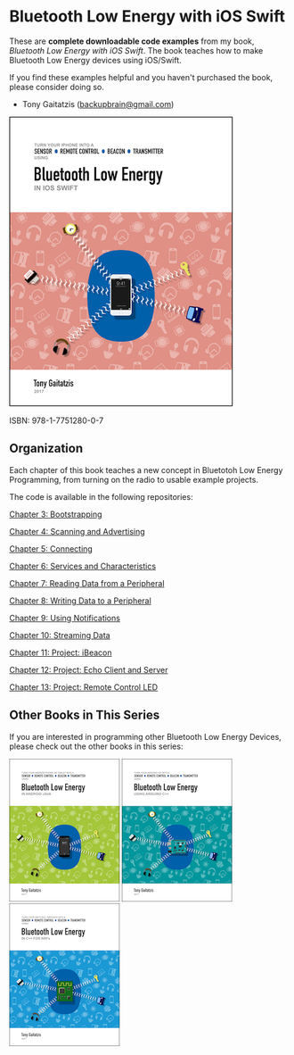 # Bluetooth Low Energy with iOS Swift



These are **complete downloadable code examples** from my book, _Bluetooth Low Energy with iOS Swift_.  The book teaches how to make Bluetooth Low Energy devices using iOS/Swift.  

If you find these examples helpful and you haven't purchased the book, please consider doing so.

- Tony Gaitatzis (<backupbrain@gmail.com>)

![BookCover](Bluetooth%20Low%20Energy%20in%20iOS%20Swift%20Cover.png)

ISBN: 978-1-7751280-0-7


## Organization

Each chapter of this book teaches a new concept in Bluetotoh Low Energy Programming, from turning on the radio to usable example projects.

The code is available in the following repositories:

[Chapter 3: Bootstrapping](https://github.com/BluetoothLowEnergyIniOSSwift/Chapter03)

[Chapter 4: Scanning and Advertising](https://github.com/BluetoothLowEnergyIniOSSwift/Chapter04)

[Chapter 5: Connecting](https://github.com/BluetoothLowEnergyIniOSSwift/Chapter05)

[Chapter 6: Services and Characteristics](https://github.com/BluetoothLowEnergyIniOSSwift/Chapter06)

[Chapter 7: Reading Data from a Peripheral](https://github.com/BluetoothLowEnergyIniOSSwift/Chapter07)

[Chapter 8: Writing Data to a Peripheral](https://github.com/BluetoothLowEnergyIniOSSwift/Chapter08)

[Chapter 9: Using Notifications](https://github.com/BluetoothLowEnergyIniOSSwift/Chapter09)

[Chapter 10: Streaming Data](https://github.com/BluetoothLowEnergyIniOSSwift/Chapter10)

[Chapter 11: Project: iBeacon](https://github.com/BluetoothLowEnergyIniOSSwift/Chapter11)

[Chapter 12: Project: Echo Client and Server](https://github.com/BluetoothLowEnergyIniOSSwift/Chapter12)

[Chapter 13: Project: Remote Control LED](https://github.com/BluetoothLowEnergyIniOSSwift/Chapter13)



## Other Books in This Series

If you are interested in programming other Bluetooth Low Energy Devices, please check out the other books in this series:


![Bluetooth Low Energy in Android Java](Other%20Books/Bluetooth%20Low%20Energy%20in%20Android%20Java.png)
![Bluetooth Low Energy in Arduino C++](Other%20Books/Bluetooth%20Low%20Energy%20in%20Arduino%20C%2B%2B.png)
![Bluetooth Low Energy in C++ for nRFx](Other%20Books/Bluetooth%20Low%20Energy%20in%20C%2B%2B%20for%20nRFx.png)